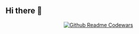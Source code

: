 ## Hi there 👋

 <div align="center">
  <a href="https://www.codewars.com/users/yadhukrishna-k">
    <img src="https://codewars-stats-ignacio-cuadra.vercel.app/?username=yadhukrishna-k&name=true&theme=dracula" alt="Github Readme Codewars">
  </a>
</div>

<!--
**yadhu1335/yadhu1335** is a ✨ _special_ ✨ repository because its `README.md` (this file) appears on your GitHub profile.

Here are some ideas to get you started:

- 🔭 I’m currently working on ...
- 🌱 I’m currently learning ...
- 👯 I’m looking to collaborate on ...
- 🤔 I’m looking for help with ...
- 💬 Ask me about ...
- 📫 How to reach me: ...
- 😄 Pronouns: ...
- ⚡ Fun fact: ...
-->

